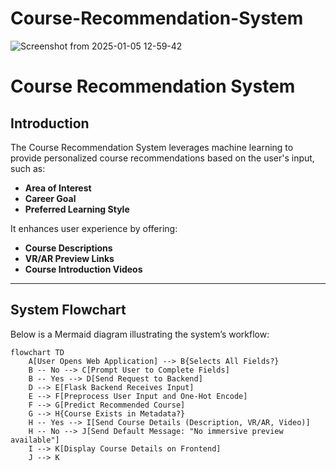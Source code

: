 # Course-Recommendation-System
![Screenshot from 2025-01-05 12-59-42](https://github.com/user-attachments/assets/e8f10dd3-642b-4cd8-ab4f-ea0b877ffdcd)

# Course Recommendation System

## **Introduction**
The Course Recommendation System leverages machine learning to provide personalized course recommendations based on the user's input, such as:
- **Area of Interest**
- **Career Goal**
- **Preferred Learning Style**

It enhances user experience by offering:
- **Course Descriptions**
- **VR/AR Preview Links**
- **Course Introduction Videos**

---

## **System Flowchart**
Below is a Mermaid diagram illustrating the system’s workflow:

```mermaid
flowchart TD
    A[User Opens Web Application] --> B{Selects All Fields?}
    B -- No --> C[Prompt User to Complete Fields]
    B -- Yes --> D[Send Request to Backend]
    D --> E[Flask Backend Receives Input]
    E --> F[Preprocess User Input and One-Hot Encode]
    F --> G[Predict Recommended Course]
    G --> H{Course Exists in Metadata?}
    H -- Yes --> I[Send Course Details (Description, VR/AR, Video)]
    H -- No --> J[Send Default Message: "No immersive preview available"]
    I --> K[Display Course Details on Frontend]
    J --> K


